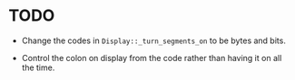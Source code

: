# TODO

* Change the codes in `Display::_turn_segments_on` to be bytes and bits.

* Control the colon on display from the code rather than having it on all the time.
